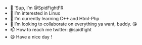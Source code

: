 - 👋 'Sup, I’m @SpidFightFR
- 👀 I’m interested in Linux
- 🌱 I’m currently learning C++ and Html-Php
- 💞️ I’m looking to collaborate on everything ya want, buddy. 😘
- 📫 How to reach me twitter: @spidfight
- 😄 Have a nice day ! 

